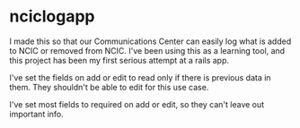 # nciclogapp
I made this so that our Communications Center can easily log what is added to NCIC or removed from NCIC.
I've been using this as a learning tool, and this project has been my first serious attempt at a rails app. 

I've set the fields on add or edit to read only if there is previous data in them. They shouldn't be able to edit for this use case.

I've set most fields to required on add or edit, so they can't leave out important info.